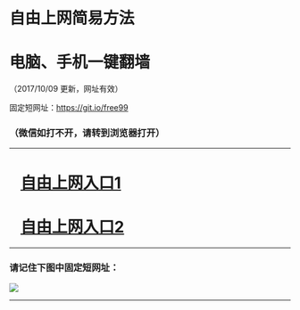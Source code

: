 ﻿# 自由上网简易方法

# 电脑、手机一键翻墙

（2017/10/09 更新，网址有效）

固定短网址：https://git.io/free99

### （微信如打不开，请转到浏览器打开）


***





# &nbsp;&nbsp; <a href="http://ft226374681.fwq-tz-1001.info/fwqtz01.html?t=100900110599 " target="_blank">自由上网入口1</a>
# &nbsp;&nbsp; <a href="http://ft186623320.fwq-tz-1002.info/fwqtz02.html?t=10090018527 " target="_blank">自由上网入口2</a>
***

### 请记住下图中固定短网址：

<img src="https://s3-us-west-2.amazonaws.com/fwq-1001/yjfq-20170905okok.png" /> 


***

